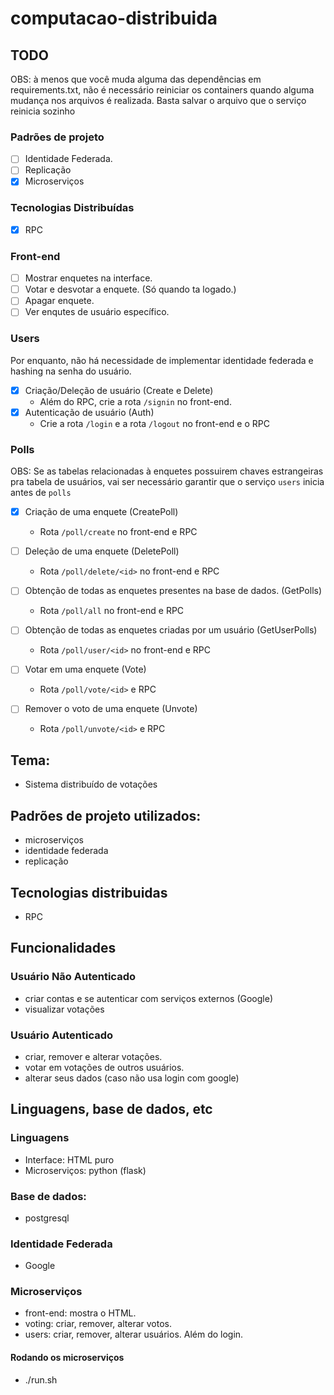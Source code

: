 # computacao-distribuida

## TODO

OBS: à menos que você muda alguma das dependências em requirements.txt, não é necessário reiniciar os containers quando alguma mudança nos arquivos é realizada. Basta salvar o arquivo que
o serviço reinicia sozinho

### Padrões de projeto

- [ ] Identidade Federada.
- [ ] Replicação
- [x] Microserviços

### Tecnologias Distribuídas

- [x] RPC

### Front-end

- [ ] Mostrar enquetes na interface.
- [ ] Votar e desvotar a enquete. (Só quando ta logado.)
- [ ] Apagar enquete.
- [ ] Ver enqutes de usuário específico.

### Users

Por enquanto, não há necessidade de implementar identidade federada e hashing na senha do usuário.

- [x] Criação/Deleção de usuário (Create e Delete)
  - Além do RPC, crie a rota `/signin` no front-end.
- [x] Autenticação de usuário (Auth)
  - Crie a rota `/login` e a rota `/logout` no front-end e o RPC

### Polls

OBS: Se as tabelas relacionadas à enquetes possuirem chaves estrangeiras pra tabela de usuários, vai ser necessário garantir que o serviço `users` inicia antes de `polls`

- [x] Criação de uma enquete (CreatePoll)

  - Rota `/poll/create` no front-end e RPC

- [ ] Deleção de uma enquete (DeletePoll)
  - Rota `/poll/delete/<id>` no front-end e RPC
- [ ] Obtenção de todas as enquetes presentes na base de dados. (GetPolls)
  - Rota `/poll/all` no front-end e RPC
- [ ] Obtenção de todas as enquetes criadas por um usuário (GetUserPolls)
  - Rota `/poll/user/<id>` no front-end e RPC
- [ ] Votar em uma enquete (Vote)
  - Rota `/poll/vote/<id>` e RPC
- [ ] Remover o voto de uma enquete (Unvote)
  - Rota `/poll/unvote/<id>` e RPC

## Tema:

- Sistema distribuído de votações

## Padrões de projeto utilizados:

- microserviços
- identidade federada
- replicação

## Tecnologias distribuidas

- RPC

## Funcionalidades

### Usuário Não Autenticado

- criar contas e se autenticar com serviços externos (Google)
- visualizar votações

### Usuário Autenticado

- criar, remover e alterar votações.
- votar em votações de outros usuários.
- alterar seus dados (caso não usa login com google)

## Linguagens, base de dados, etc

### Linguagens

- Interface: HTML puro
- Microserviços: python (flask)

### Base de dados:

- postgresql

### Identidade Federada

- Google

### Microserviços

- front-end: mostra o HTML.
- voting: criar, remover, alterar votos.
- users: criar, remover, alterar usuários. Além do login.

#### Rodando os microserviços

- ./run.sh
